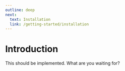 ```yaml
---
outline: deep
next:
  text: Installation
  link: /getting-started/installation
---
```


# Introduction

This should be implemented. What are you waiting for?
